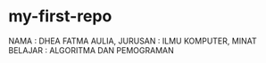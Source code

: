 # my-first-repo
NAMA : DHEA FATMA AULIA, JURUSAN : ILMU KOMPUTER, MINAT BELAJAR : ALGORITMA DAN PEMOGRAMAN 
